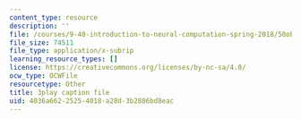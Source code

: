 ```yaml
---
content_type: resource
description: ''
file: /courses/9-40-introduction-to-neural-computation-spring-2018/50oEJs-HZHQ_captions.vtt
file_size: 74511
file_type: application/x-subrip
learning_resource_types: []
license: https://creativecommons.org/licenses/by-nc-sa/4.0/
ocw_type: OCWFile
resourcetype: Other
title: 3play caption file
uid: 4036a662-2525-4018-a28d-3b2806bd8eac
---
```


